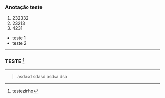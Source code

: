 ### Anotação teste

1. 232332
2. 23213
3. 4231
*  teste 1
* teste 2
--- 
### TESTE [^1]

----
>asdasd
>sdasd
>asdsa
>dsa
>

[^1]: testezinho
